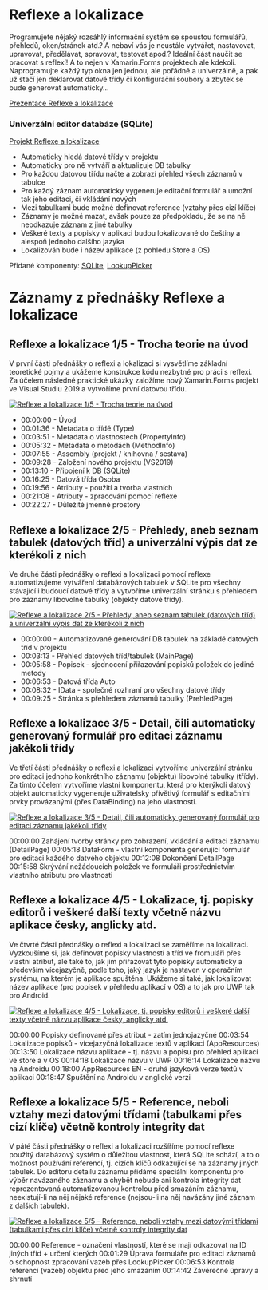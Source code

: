 # Reflexe a lokalizace

Programujete nějaký rozsáhlý informační systém se spoustou formulářů, přehledů, oken/stránek atd.? 
A nebaví vás je neustále vytvářet, nastavovat, upravovat, předělávat, spravovat, testovat apod.?
Ideální část naučit se pracovat s reflexí! A to nejen v Xamarin.Forms projektech ale kdekoli.
Naprogramujte každý typ okna jen jednou, ale pořádně a univerzálně, a pak už stačí jen deklarovat datové třídy či konfigurační soubory a zbytek se bude generovat automaticky...

[Prezentace Reflexe a lokalizace](https://github.com/PetrVobornik/prednasky/blob/master/Xamarin.Forms/07-Reflexe/reflexe.ppsx?raw=true)


### Univerzální editor databáze (SQLite)

[Projekt Reflexe a lokalizace](https://github.com/PetrVobornik/prednasky/tree/master/Xamarin.Forms/07-Reflexe/Reflexe)

* Automaticky hledá datové třídy v projektu
* Automaticky pro ně vytváří a aktualizuje DB tabulky
* Pro každou datovou třídu načte a zobrazí přehled všech záznamů v tabulce
* Pro každý záznam automaticky vygeneruje editační formulář a umožní tak jeho editaci, či vkládání nových
* Mezi tabulkami bude možné definovat reference (vztahy přes cizí klíče)
* Záznamy je možné mazat, avšak pouze za předpokladu, že se na ně neodkazuje záznam z jiné tabulky
* Veškeré texty a popisky v aplikaci budou lokalizované do češtiny a alespoň jednoho dalšího jazyka
* Lokalizován bude i název aplikace (z pohledu Store a OS)

Přidané komponenty: [SQLite](https://www.nuget.org/packages/sqlite-net-pcl/), [LookupPicker](https://www.nuget.org/packages/Amporis.Xamarin.Forms.LookupPicker)


# Záznamy z přednášky Reflexe a lokalizace

## Reflexe a lokalizace 1/5 - Trocha teorie na úvod

V první části přednášky o reflexi a lokalizaci si vysvětlíme základní teoretické pojmy a ukážeme konstrukce kódu nezbytné pro práci s reflexí. Za účelem následné praktické ukázky založíme nový Xamarin.Forms projekt ve Visual Studiu 2019 a vytvoříme první datovou třídu.

[![Reflexe a lokalizace 1/5 - Trocha teorie na úvod](https://img.youtube.com/vi/dDDKcubt_t4/0.jpg)](https://www.youtube.com/watch?v=dDDKcubt_t4)

* 00:00:00 - Úvod
* 00:01:36 - Metadata o třídě (Type)
* 00:03:51 - Metadata o vlastnostech (PropertyInfo)
* 00:05:32 - Metadata o metodách (MethodInfo)
* 00:07:55 - Assembly (projekt / knihovna / sestava)
* 00:09:28 - Založení nového projektu (VS2019)
* 00:13:10 - Připojení k DB (SQLite)
* 00:16:25 - Datová třída Osoba
* 00:19:56 - Atributy - použití a tvorba vlastních
* 00:21:08 - Atributy - zpracování pomocí reflexe
* 00:22:27 - Důležité jmenné prostory


## Reflexe a lokalizace 2/5 - Přehledy, aneb seznam tabulek (datových tříd) a univerzální výpis dat ze kterékoli z nich

Ve druhé části přednášky o reflexi a lokalizaci pomocí reflexe automatizujeme vytváření databázových tabulek v SQLite pro všechny stávající i budoucí datové třídy a vytvoříme univerzální stránku s přehledem pro záznamy libovolné tabulky (objekty datové třídy).

[![Reflexe a lokalizace 2/5 - Přehledy, aneb seznam tabulek (datových tříd) a univerzální výpis dat ze kterékoli z nich](https://img.youtube.com/vi/7MYsFQd4eyQ/0.jpg)](https://www.youtube.com/watch?v=7MYsFQd4eyQ)

* 00:00:00 - Automatizované generování DB tabulek na základě datových tříd v projektu
* 00:03:13 - Přehled datových tříd/tabulek (MainPage)
* 00:05:58 - Popisek - sjednocení přiřazování popisků položek do jediné metody
* 00:06:53 - Datová třída Auto
* 00:08:32 - IData - společné rozhraní pro všechny datové třídy
* 00:09:25 - Stránka s přehledem záznamů tabulky (PrehledPage)


## Reflexe a lokalizace 3/5 - Detail, čili automaticky generovaný formulář pro editaci záznamu jakékoli třídy

Ve třetí části přednášky o reflexi a lokalizaci vytvoříme univerzální stránku pro editaci jednoho konkrétního záznamu (objektu) libovolné tabulky (třídy). Za tímto účelem vytvoříme vlastní komponentu, která pro kterýkoli datový objekt automaticky vygeneruje uživatelsky přívětivý formulář s editačními prvky provázanými (přes DataBinding) na jeho vlastnosti.

[![Reflexe a lokalizace 3/5 - Detail, čili automaticky generovaný formulář pro editaci záznamu jakékoli třídy](https://img.youtube.com/vi/dsWxY9fxcag/0.jpg)](https://www.youtube.com/watch?v=dsWxY9fxcag)

00:00:00 Zahájení tvorby stránky pro zobrazení, vkládání a editaci záznamu (DetailPage)
00:05:18 DataForm - vlastní komponenta generující formulář pro editaci každého datvého objektu
00:12:08 Dokončení DetailPage
00:15:58 Skrývání nežádoucích položek ve formuláři prostřednictvím vlastního atributu pro vlastnosti


## Reflexe a lokalizace 4/5 - Lokalizace, tj. popisky editorů i veškeré další texty včetně názvu aplikace česky, anglicky atd.

Ve čtvrté části přednášky o reflexi a lokalizaci se zaměříme na lokalizaci. Vyzkoušíme si, jak definovat popisky vlastností a tříd ve fromuláři přes vlastní atribut, ale také to, jak jim přiřazovat tyto popisky automaticky a především vícejazyčně, podle toho, jaký jazyk je nastaven v operačním systému, na kterém je aplikace spuštěna. Ukážeme si také, jak lokalizovat název aplikace (pro popisek v přehledu aplikací v OS) a to jak pro UWP tak pro Android.

[![Reflexe a lokalizace 4/5 - Lokalizace, tj. popisky editorů i veškeré další texty včetně názvu aplikace česky, anglicky atd.](https://img.youtube.com/vi/pZHwUEavbCo/0.jpg)](https://www.youtube.com/watch?v=pZHwUEavbCo)

00:00:00 Popisky definované přes atribut - zatím jednojazyčné
00:03:54 Lokalizace popisků - vícejazyčná lokalizace textů v aplikaci (AppResources)
00:13:50 Lokalizace názvu aplikace - tj. názvu a popisu pro přehled aplikací ve store a v OS
00:14:18 Lokalizace názvu v UWP
00:16:14 Lokalizace názvu na Androidu
00:18:00 AppResources EN - druhá jazyková verze textů v aplikaci
00:18:47 Spuštění na Androidu v anglické verzi


## Reflexe a lokalizace 5/5 - Reference, neboli vztahy mezi datovými třídami (tabulkami přes cizí klíče) včetně kontroly integrity dat

V páté části přednášky o reflexi a lokalizaci rozšíříme pomocí reflexe použitý databázový systém o důležitou vlastnost, která SQLite schází, a to o možnost používání referencí, tj. cizích klíčů odkazující se na záznamy jiných tabulek. Do editoru detailu záznamu přidáme speciální komponentu pro výběr navázaného záznamu a chybět nebude ani kontrola integrity dat reprezentovaná automatizovanou kontrolou před smazáním záznamu, neexistují-li na něj nějaké reference (nejsou-li na něj navázány jiné záznam z dalších tabulek).

[![Reflexe a lokalizace 5/5 - Reference, neboli vztahy mezi datovými třídami (tabulkami přes cizí klíče) včetně kontroly integrity dat](https://img.youtube.com/vi/3lIGCYMMaMA/0.jpg)](https://www.youtube.com/watch?v=3lIGCYMMaMA)

00:00:00 Reference - označení vlastností, které se mají odkazovat na ID jiných tříd + určení kterých
00:01:29 Úprava formuláře pro editaci záznamů o schopnost zpracování vazeb přes LookupPicker
00:06:53 Kontrola referencí (vazeb) objektu před jeho smazáním
00:14:42 Závěrečné úpravy a shrnutí
